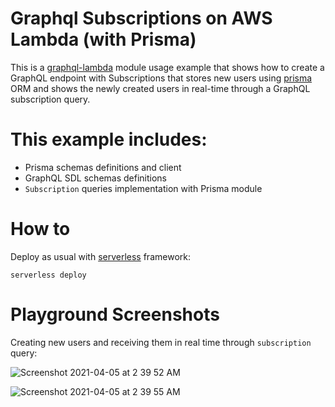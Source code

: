 # Graphql Subscriptions on AWS Lambda (with Prisma) 

This is a [graphql-lambda](https://github.com/guerrerocarlos/graphql-lambda) module usage example that shows how to create a GraphQL endpoint with Subscriptions that stores new users using [prisma](https://prisma.io) ORM and shows the newly created users in real-time through a GraphQL subscription query.

# This example includes:

 * Prisma schemas definitions and client 
 * GraphQL SDL schemas definitions
 * `Subscription` queries implementation with Prisma module 

# How to

Deploy as usual with [serverless](https://serverles.com/) framework:

`serverless deploy`

# Playground Screenshots

Creating new users and receiving them in real time through `subscription` query:

![Screenshot 2021-04-05 at 2 39 52 AM](https://user-images.githubusercontent.com/82532/113528358-3de6f780-95b8-11eb-9d20-3f7000bb2e3d.jpg)

![Screenshot 2021-04-05 at 2 39 55 AM](https://user-images.githubusercontent.com/82532/113528362-42131500-95b8-11eb-8ca0-b390db97c1bd.jpg)


